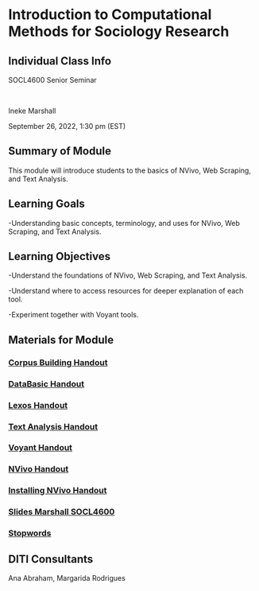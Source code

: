 
# Introduction to Computational Methods for Sociology Research

## Individual Class Info

SOCL4600 Senior Seminar

<br>

Ineke Marshall
<br>

September 26, 2022, 1:30 pm (EST)

## Summary of Module

This module will introduce students to the basics of NVivo, Web Scraping, and Text Analysis.

## Learning Goals

-Understanding basic concepts, terminology, and uses for NVivo, Web Scraping, and Text Analysis. 


## Learning Objectives

-Understand the foundations of NVivo, Web Scraping, and Text Analysis.

-Understand where to access resources for deeper explanation of each tool.

-Experiment together with Voyant tools. 

## Materials for Module

### [Corpus Building Handout](https://github.com/NULabNortheastern/digitalassignmentshowcase/blob/master/multi-domain-modules/fa22-marshall-SOCL4600-Multi/Handout_CorpusBuilding.pdf)


### [DataBasic Handout](https://github.com/NULabNortheastern/digitalassignmentshowcase/blob/master/multi-domain-modules/fa22-marshall-SOCL4600-Multi/Handout_DataBasic.pdf)

### [Lexos Handout](https://github.com/NULabNortheastern/digitalassignmentshowcase/blob/master/multi-domain-modules/fa22-marshall-SOCL4600-Multi/Handout_Lexos.pdf)

### [Text Analysis Handout](https://github.com/NULabNortheastern/digitalassignmentshowcase/blob/master/multi-domain-modules/fa22-marshall-SOCL4600-Multi/Handout_Text_Analysis_Links_Resources.pdf)

### [Voyant Handout](https://github.com/NULabNortheastern/digitalassignmentshowcase/blob/master/multi-domain-modules/fa22-marshall-SOCL4600-Multi/Handout_Voyant.pdf)

### [NVivo Handout](https://github.com/NULabNortheastern/digitalassignmentshowcase/blob/master/multi-domain-modules/fa22-marshall-SOCL4600-Multi/handout-NVivo.pdf)

### [Installing NVivo Handout](https://github.com/NULabNortheastern/digitalassignmentshowcase/blob/master/multi-domain-modules/fa22-marshall-SOCL4600-Multi/handout-installingNVivo.pdf)

### [Slides Marshall SOCL4600](https://github.com/NULabNortheastern/digitalassignmentshowcase/blob/master/multi-domain-modules/fa22-marshall-SOCL4600-Multi/Slides-Marshall.pdf)

### [Stopwords](https://github.com/NULabNortheastern/digitalassignmentshowcase/blob/master/multi-domain-modules/fa22-marshall-SOCL4600-Multi/Stopwords.txt)


### 
## DITI Consultants

Ana Abraham,
Margarida Rodrigues
